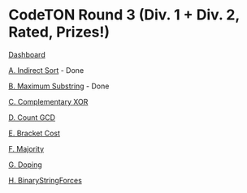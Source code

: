 # CodeTON Round 3 (Div. 1 + Div. 2, Rated, Prizes!)

[Dashboard](https://codeforces.com/contest/1750)

[A. Indirect Sort](https://codeforces.com/contest/1750/problem/A) - Done

[B. Maximum Substring](https://codeforces.com/contest/1750/problem/B) - Done

[C. Complementary XOR](https://codeforces.com/contest/1750/problem/C)

[D. Count GCD](https://codeforces.com/contest/1750/problem/D)

[E. Bracket Cost](https://codeforces.com/contest/1750/problem/E)

[F. Majority](https://codeforces.com/contest/1750/problem/F)

[G. Doping](https://codeforces.com/contest/1750/problem/G)

[H. BinaryStringForces](https://codeforces.com/contest/1750/problem/H)
